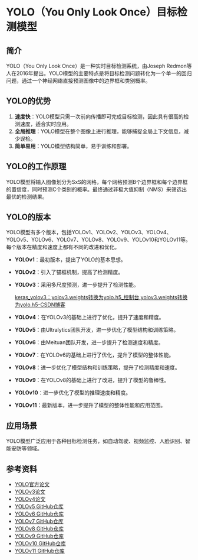 # YOLO（You Only Look Once）目标检测模型

## 简介

YOLO（You Only Look Once）是一种实时目标检测系统，由Joseph Redmon等人在2016年提出。YOLO模型的主要特点是将目标检测问题转化为一个单一的回归问题，通过一个神经网络直接预测图像中的边界框和类别概率。

## YOLO的优势

1. **速度快**：YOLO模型只需一次前向传播即可完成目标检测，因此具有很高的检测速度，适合实时应用。
2. **全局推理**：YOLO模型在整个图像上进行推理，能够捕捉全局上下文信息，减少误检。
3. **简单易用**：YOLO模型结构简单，易于训练和部署。

## YOLO的工作原理

YOLO模型将输入图像划分为SxS的网格，每个网格预测B个边界框和每个边界框的置信度，同时预测C个类别的概率。最终通过非极大值抑制（NMS）来筛选出最优的检测结果。

## YOLO的版本

YOLO模型有多个版本，包括YOLOv1、YOLOv2、YOLOv3、YOLOv4、YOLOv5、YOLOv6、YOLOv7、YOLOv8、YOLOv9、YOLOv10和YOLOv11等。每个版本在精度和速度上都有不同的改进和优化。

- **YOLOv1**：最初版本，提出了YOLO的基本思想。
- **YOLOv2**：引入了锚框机制，提高了检测精度。
- **YOLOv3**：采用多尺度预测，进一步提升了检测性能。

  [keras_yolov3：yolov3.weights转换为yolo.h5_控制台 yolov3.weights转换为yolo.h5-CSDN博客](https://blog.csdn.net/qq_37644877/article/details/90764588)
- **YOLOv4**：在YOLOv3的基础上进行了优化，提升了速度和精度。
- **YOLOv5**：由Ultralytics团队开发，进一步优化了模型结构和训练策略。
- **YOLOv6**：由Meituan团队开发，进一步提升了检测速度和精度。
- **YOLOv7**：在YOLOv6的基础上进行了优化，提升了模型的整体性能。
- **YOLOv8**：进一步优化了模型结构和训练策略，提升了检测精度和速度。
- **YOLOv9**：在YOLOv8的基础上进行了改进，提升了模型的鲁棒性。
- **YOLOv10**：进一步优化了模型的推理速度和精度。
- **YOLOv11**：最新版本，进一步提升了模型的整体性能和应用范围。

## 应用场景

YOLO模型广泛应用于各种目标检测任务，如自动驾驶、视频监控、人脸识别、智能安防等领域。

## 参考资料

- [YOLO官方论文](https://arxiv.org/abs/1506.02640)
- [YOLOv3论文](https://arxiv.org/abs/1804.02767)
- [YOLOv4论文](https://arxiv.org/abs/2004.10934)
- [YOLOv5 GitHub仓库](https://github.com/ultralytics/yolov5)
- [YOLOv6 GitHub仓库](https://github.com/meituan/YOLOv6)
- [YOLOv7 GitHub仓库](https://github.com/WongKinYiu/yolov7)
- [YOLOv8 GitHub仓库](https://github.com/ultralytics/yolov8)
- [YOLOv9 GitHub仓库](https://github.com/ultralytics/yolov9)
- [YOLOv10 GitHub仓库](https://github.com/ultralytics/yolov10)
- [YOLOv11 GitHub仓库](https://github.com/ultralytics/yolov11)
